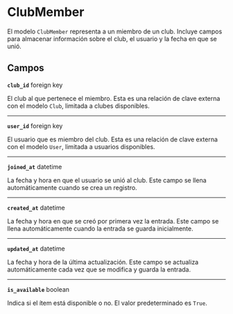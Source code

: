# ClubMember <Badge type="danger" text="model" />

El modelo `ClubMember` representa a un miembro de un club. Incluye campos para almacenar información sobre el club, el usuario y la fecha en que se unió.

## Campos

**`club_id`** foreign key

El club al que pertenece el miembro. Esta es una relación de clave externa con el modelo `Club`, limitada a clubes disponibles.

---

**`user_id`** foreign key

El usuario que es miembro del club. Esta es una relación de clave externa con el modelo `User`, limitada a usuarios disponibles.

---

**`joined_at`** datetime

La fecha y hora en que el usuario se unió al club. Este campo se llena automáticamente cuando se crea un registro.

---

**`created_at`** datetime

La fecha y hora en que se creó por primera vez la entrada. Este campo se llena automáticamente cuando la entrada se guarda inicialmente.

---

**`updated_at`** datetime

La fecha y hora de la última actualización. Este campo se actualiza automáticamente cada vez que se modifica y guarda la entrada.

---

**`is_available`** boolean

Indica si el ítem está disponible o no. El valor predeterminado es `True`.

